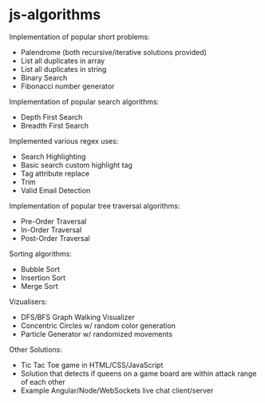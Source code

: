 # js-algorithms

Implementation of popular short problems:
* Palendrome (both recursive/iterative solutions provided)
* List all duplicates in array
* List all duplicates in string
* Binary Search
* Fibonacci number generator

Implementation of popular search algorithms:
* Depth First Search
* Breadth First Search

Implemented various regex uses:
* Search Highlighting
* Basic search custom highlight tag
* Tag attribute replace
* Trim
* Valid Email Detection

Implementation of popular tree traversal algorithms:
* Pre-Order Traversal
* In-Order Traversal
* Post-Order Traversal

Sorting algorithms:
* Bubble Sort
* Insertion Sort
* Merge Sort

Vizualisers:
* DFS/BFS Graph Walking Visualizer
* Concentric Circles w/ random color generation
* Particle Generator w/ randomized movements

Other Solutions:
* Tic Tac Toe game in HTML/CSS/JavaScript
* Solution that detects if queens on a game board are within attack range of each other
* Example Angular/Node/WebSockets live chat client/server

